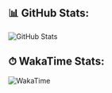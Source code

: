 
## 📊 GitHub Stats:

![GitHub Stats](https://github-readme-stats.vercel.app/api?username=huseinmirahmatov&show_icons=true&theme=radical)

## ⏱ WakaTime Stats:

![WakaTime](https://github-readme-stats.vercel.app/api/wakatime?username=dnneeep&theme=tokyonight)

